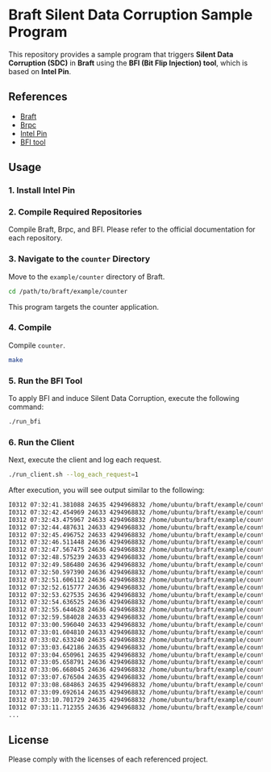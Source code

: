 # Braft Silent Data Corruption Sample Program

This repository provides a sample program that triggers **Silent Data Corruption (SDC)** in **Braft** using the **BFI (Bit Flip Injection) tool**, which is based on **Intel Pin**.

## References

- [Braft](https://github.com/baidu/braft)
- [Brpc](https://github.com/apache/incubator-brpc)
- [Intel Pin](https://www.intel.com/content/www/us/en/developer/articles/tool/pin-a-dynamic-binary-instrumentation-tool.html)
- [BFI tool](https://bitbucket.org/db7/bfi/src/master/)

## Usage

### 1. Install Intel Pin 

### 2. Compile Required Repositories

Compile Braft, Brpc, and BFI. Please refer to the official documentation for each repository.

### 3. Navigate to the `counter` Directory

Move to the `example/counter` directory of Braft.

```sh
cd /path/to/braft/example/counter
```
This program targets the counter application.

### 4. Compile

Compile `counter`.

```sh
make
```

### 5. Run the BFI Tool

To apply BFI and induce Silent Data Corruption, execute the following command:

```sh
./run_bfi
```

### 6. Run the Client

Next, execute the client and log each request.

```sh
./run_client.sh --log_each_request=1
```

After execution, you will see output similar to the following:

```txt
I0312 07:32:41.381088 24635 4294968832 /home/ubuntu/braft/example/counter/client.cpp:94] value=0 latency=561625
I0312 07:32:42.454969 24633 4294968832 /home/ubuntu/braft/example/counter/client.cpp:94] value=1 latency=72350
I0312 07:32:43.475967 24633 4294968832 /home/ubuntu/braft/example/counter/client.cpp:94] value=2 latency=20640
I0312 07:32:44.487631 24633 4294968832 /home/ubuntu/braft/example/counter/client.cpp:94] value=3 latency=11318
I0312 07:32:45.496752 24633 4294968832 /home/ubuntu/braft/example/counter/client.cpp:94] value=4 latency=8787
I0312 07:32:46.511448 24636 4294968832 /home/ubuntu/braft/example/counter/client.cpp:94] value=5 latency=14318
I0312 07:32:47.567475 24636 4294968832 /home/ubuntu/braft/example/counter/client.cpp:94] value=6 latency=55640
I0312 07:32:48.575239 24633 4294968832 /home/ubuntu/braft/example/counter/client.cpp:94] value=7 latency=7416
I0312 07:32:49.586480 24636 4294968832 /home/ubuntu/braft/example/counter/client.cpp:94] value=8 latency=10963
I0312 07:32:50.597390 24636 4294968832 /home/ubuntu/braft/example/counter/client.cpp:94] value=9 latency=10531
I0312 07:32:51.606112 24636 4294968832 /home/ubuntu/braft/example/counter/client.cpp:94] value=10 latency=8401
I0312 07:32:52.615777 24636 4294968832 /home/ubuntu/braft/example/counter/client.cpp:94] value=11 latency=9369
I0312 07:32:53.627535 24636 4294968832 /home/ubuntu/braft/example/counter/client.cpp:94] value=12 latency=11509
I0312 07:32:54.636525 24636 4294968832 /home/ubuntu/braft/example/counter/client.cpp:94] value=13 latency=8590
I0312 07:32:55.644628 24636 4294968832 /home/ubuntu/braft/example/counter/client.cpp:94] value=14 latency=7717
I0312 07:32:59.584028 24633 4294968832 /home/ubuntu/braft/example/counter/client.cpp:94] value=15 latency=2939000
I0312 07:33:00.596040 24633 4294968832 /home/ubuntu/braft/example/counter/client.cpp:94] value=-9223372036854775792 latency=11670
I0312 07:33:01.604810 24633 4294968832 /home/ubuntu/braft/example/counter/client.cpp:94] value=-9223372036854775791 latency=8389
I0312 07:33:02.633240 24635 4294968832 /home/ubuntu/braft/example/counter/client.cpp:94] value=-9223372036854775790 latency=28072
I0312 07:33:03.642186 24635 4294968832 /home/ubuntu/braft/example/counter/client.cpp:94] value=-9223372036854775789 latency=8479
I0312 07:33:04.650961 24635 4294968832 /home/ubuntu/braft/example/counter/client.cpp:94] value=-9223372036854775788 latency=8431
I0312 07:33:05.658791 24636 4294968832 /home/ubuntu/braft/example/counter/client.cpp:94] value=-9223372036854775787 latency=7486
I0312 07:33:06.668045 24636 4294968832 /home/ubuntu/braft/example/counter/client.cpp:94] value=-9223372036854775786 latency=8910
I0312 07:33:07.676504 24635 4294968832 /home/ubuntu/braft/example/counter/client.cpp:94] value=-9223372036854775785 latency=7925
I0312 07:33:08.684863 24635 4294968832 /home/ubuntu/braft/example/counter/client.cpp:94] value=-9223372036854775784 latency=7988
I0312 07:33:09.692614 24635 4294968832 /home/ubuntu/braft/example/counter/client.cpp:94] value=-9223372036854775783 latency=7433
I0312 07:33:10.701729 24635 4294968832 /home/ubuntu/braft/example/counter/client.cpp:94] value=-9223372036854775782 latency=8724
I0312 07:33:11.712355 24636 4294968832 /home/ubuntu/braft/example/counter/client.cpp:94] value=-9223372036854775781 latency=10339
...
```

## License

Please comply with the licenses of each referenced project.


